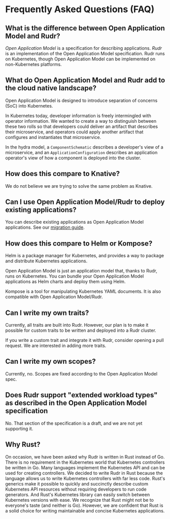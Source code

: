 # Frequently Asked Questions (FAQ)

## What is the difference between Open Application Model and Rudr?

*Open Application Model* is a specification for describing applications.
*Rudr* is an implementation of the Open Application Model specification. Rudr runs on Kubernetes, though Open Application Model can be implemented on non-Kubernetes platforms.

## What do Open Application Model and Rudr add to the cloud native landscape?

Open Application Model is designed to introduce separation of concerns (SoC) into Kubernetes.

In Kubernetes today, developer information is freely intermingled with operator information. We wanted to create a way to distinguish between these two rolls so that developers could deliver an artifact that describes their microservice, and operators could apply another artifact that configures and instantiates that microservice.

In the hydra model, a `ComponentSchematic` describes a developer's view of a microservice, and an `ApplicationConfiguration` describes an application operator's view of how a component is deployed into the cluster.

## How does this compare to Knative?

We do not believe we are trying to solve the same problem as Knative.

## Can I use Open Application Model/Rudr to deploy existing applications?

You can describe existing applications as Open Application Model applications. See our [migration guide](migrating.md).

## How does this compare to Helm or Kompose?

Helm is a package manager for Kubernetes, and provides a way to package and distribute Kubernetes applications.

Open Application Model is just an application model that, thanks to Rudr, runs on Kubernetes. You can bundle your Open Application Model applications as Helm charts and deploy them using Helm.

Kompose is a tool for manipulating Kubernetes YAML documents. It is also compatible with Open Application Model/Rudr.

## Can I write my own traits?

Currently, all traits are built into Rudr. However, our plan is to make it possible for custom traits to be written and deployed into a Rudr cluster.

If you write a custom trait and integrate it with Rudr, consider opening a pull request. We are interested in adding more traits.

## Can I write my own scopes?

Currently, no. Scopes are fixed according to the Open Application Model spec.

## Does Rudr support "extended workload types" as described in the Open Application Model specification

No. That section of the specification is a draft, and we are not yet supporting it.


## Why Rust?

On occasion, we have been asked why Rudr is written in Rust instead of Go. There is no requirement in the Kubernetes world that Kubernetes controllers be written in Go. Many languages implement the Kubernetes API and can be used for creating controllers. We decided to write Rudr in Rust because the language allows us to write Kubernetes controllers with far less code. Rust's generics make it possible to quickly and succinctly describe custom Kubernetes API resources without requiring developers to run code generators. And Rust's Kubernetes library can easily switch between Kubernetes versions with ease. We recognize that Rust might not be to everyone's taste (and neither is Go). However, we are confident that Rust is a solid choice for writing maintainable and concise Kubernetes applications.